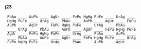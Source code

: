 #### j23

     PbAu ____ AuPb ____ AgUr ____ FePu HgHg PuFe ____ UrAg ____
     HgHg PuFe ____ UrAg ____ PbAu ____ AuPb ____ AgUr ____ FePu
     AuPb ____ AgUr ____ FePu HgHg PuFe ____ UrAg ____ PbAu ____
     ____ UrAg ____ PbAu ____ AuPb ____ AgUr ____ FePu HgHg PuFe
     AgUr ____ FePu HgHg PuFe ____ UrAg ____ PbAu ____ AuPb ____
     ____ PbAu ____ AuPb ____ AgUr ____ FePu HgHg PuFe ____ UrAg
     FePu HgHg PuFe ____ UrAg ____ PbAu ____ AuPb ____ AgUr ____


